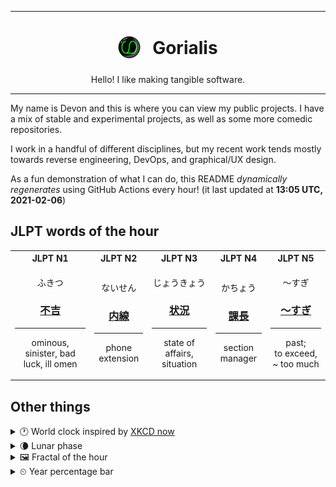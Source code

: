 ***

<h1 align="center">
<sub>
    <img src="readme/resources/avatar.png" height="36">
</sub>
&nbsp;
Gorialis
</h1>
<p align="center">
Hello! I like making tangible software.
</p>

***

My name is Devon and this is where you can view my public projects. I have a mix of stable and experimental projects, as well as some more comedic repositories.

I work in a handful of different disciplines, but my recent work tends mostly towards reverse engineering, DevOps, and graphical/UX design.

As a fun demonstration of what I can do, this README *dynamically regenerates* using GitHub Actions every hour! (it last updated at **13:05 UTC, 2021-02-06**)

<h2>JLPT words of the hour</h2>
<table>
    <tr>
        <th>JLPT N1</th>
        <th>JLPT N2</th>
        <th>JLPT N3</th>
        <th>JLPT N4</th>
        <th>JLPT N5</th>
    </tr>
    <tr>
        <td>
            <p align="center">ふきつ</p>
            <h3 align="center"><b><a href="https://jisho.org/search/%E4%B8%8D%E5%90%89">不吉</a></b></h3>
            <hr>
            <p align="center">ominous,<wbr> sinister,<wbr> bad luck,<wbr> ill omen</p>
        </td>
        <td>
            <p align="center">ないせん</p>
            <h3 align="center"><b><a href="https://jisho.org/search/%E5%86%85%E7%B7%9A">内線</a></b></h3>
            <hr>
            <p align="center">phone extension</p>
        </td>
        <td>
            <p align="center">じょうきょう</p>
            <h3 align="center"><b><a href="https://jisho.org/search/%E7%8A%B6%E6%B3%81">状況</a></b></h3>
            <hr>
            <p align="center">state of affairs,<wbr> situation</p>
        </td>
        <td>
            <p align="center">かちょう</p>
            <h3 align="center"><b><a href="https://jisho.org/search/%E8%AA%B2%E9%95%B7">課長</a></b></h3>
            <hr>
            <p align="center">section manager</p>
        </td>
        <td>
            <p align="center">～すぎ</p>
            <h3 align="center"><b><a href="https://jisho.org/search/%EF%BD%9E%E3%81%99%E3%81%8E">～すぎ</a></b></h3>
            <hr>
            <p align="center">past;<br> to exceed,<wbr> ~ too much</p>
        </td>
    </tr>
</table>

<h2>Other things</h2>
<details>
<summary>🕐  World clock inspired by <a href="https://xkcd.com/now">XKCD now</a></summary>

> <img src="generated/now.png" width="512">

</details>
<details>
<summary>🌘 Lunar phase</summary>

The moon is approximately 84.45% through its phase (Waning Crescent).

</details>
<details>
<summary>&#x1f5bc; Fractal of the hour</summary>

> <img src="generated/fractal.png" width="512">

</details>
<details>
<summary>&#x23f2; Year percentage bar</summary>
<pre><code>2021 [██▁▁▁▁▁▁▁▁▁▁▁▁▁▁▁▁▁▁] 10.01%</code></pre>
</details>
